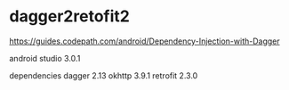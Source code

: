 # dagger2retofit2

https://guides.codepath.com/android/Dependency-Injection-with-Dagger

android studio 3.0.1

dependencies
dagger 2.13
okhttp 3.9.1
retrofit 2.3.0
